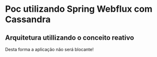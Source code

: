 # Poc utilizando Spring Webflux com Cassandra

## Arquitetura utillizando o conceito reativo

Desta forma a aplicação não será blocante!

